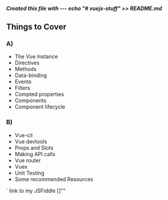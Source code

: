 #####  Created this file with --- echo "# vuejs-stuff" >> README.md

## Things to Cover
### A)
- The Vue Instance
- Directives
- Methods
- Data-binding
- Events
- Filters
- Compted properties
- Components
- Component lifecycle
  
### B)
- Vue-cli
- Vue devtools
- Props and Slots
- Making API calls
- Vue router
- Vuex
- Unit Testing
- Some recommended Resources  

` link to my JSFiddle []""






